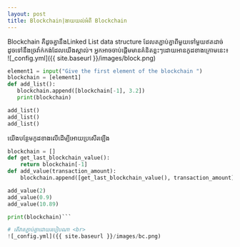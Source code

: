 ```yaml
---
layout: post
title: Blockchain|ងាយយល់អំពី Blockchain
---
```


Blockchain គឺដូចគ្នា​នឹងLinked List data structure ដែលតភ្ជាប់គ្នាពីមួយទៅមួយឥតដាច់ ដូចទៅនឹងច្រវ៉ាក់កង់ដែល​យើងស្គាល់។
អ្នកអាចចាប់ផ្ដើមមាន​គំនិតខ្លះៗដោយអានកូដខាងក្រោមនេះ៖<br/>
![_config.yml]({{ site.baseurl }}/images/block.png)<br/>

```python
element1 = input("Give the first element of the blockchain ")
blockchain = [element1]
def add_list():
   blockchain.append([blockchain[-1], 3.2])
   print(blockchain)

add_list()
add_list()
add_list()
```
យើងបន្ថែមកូដខាងលើ​ដើម្បីអោយប្រសើរឡើង

```python
blockchain = []
def get_last_blockchain_value():
    return blockchain[-1]
def add_value(transaction_amount):
    blockchain.append([get_last_blockchain_value(), transaction_amount])

add_value(2)
add_value(0.9)
add_value(10.89)

print(blockchain)```

# តើវាតភ្ជាប់គ្នា​ដោយរបៀបណា <br>
![_config.yml]({{ site.baseurl }}/images/bc.png)
